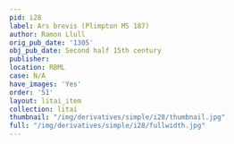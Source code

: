 ```yaml
---
pid: i28
label: Ars brevis (Plimpton MS 187)
author: Ramon Llull
orig_pub_date: '1305'
obj_pub_date: Second half 15th century
publisher:
location: RBML
case: N/A
have_images: 'Yes'
order: '51'
layout: litai_item
collection: litai
thumbnail: "/img/derivatives/simple/i28/thumbnail.jpg"
full: "/img/derivatives/simple/i28/fullwidth.jpg"
---
```

